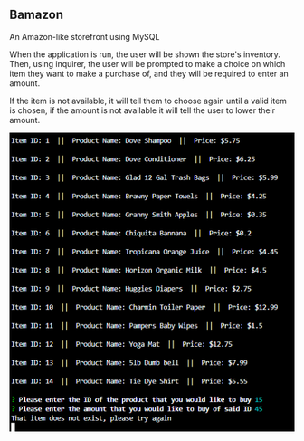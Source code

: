 ## Bamazon
An Amazon-like storefront using MySQL

When the application is run, the user will be shown the store's inventory. Then, using inquirer, the user will be prompted to
make a choice on which item they want to make a purchase of, and they will be required to enter an amount.

If the item is not available, it will tell them to choose again until a valid item is chosen, if the amount is not available it will
tell the user to lower their amount.

![An item that doesn't exist](https://github.com/enguyen93/Bamazon/blob/master/images/doesnotexist.png)
